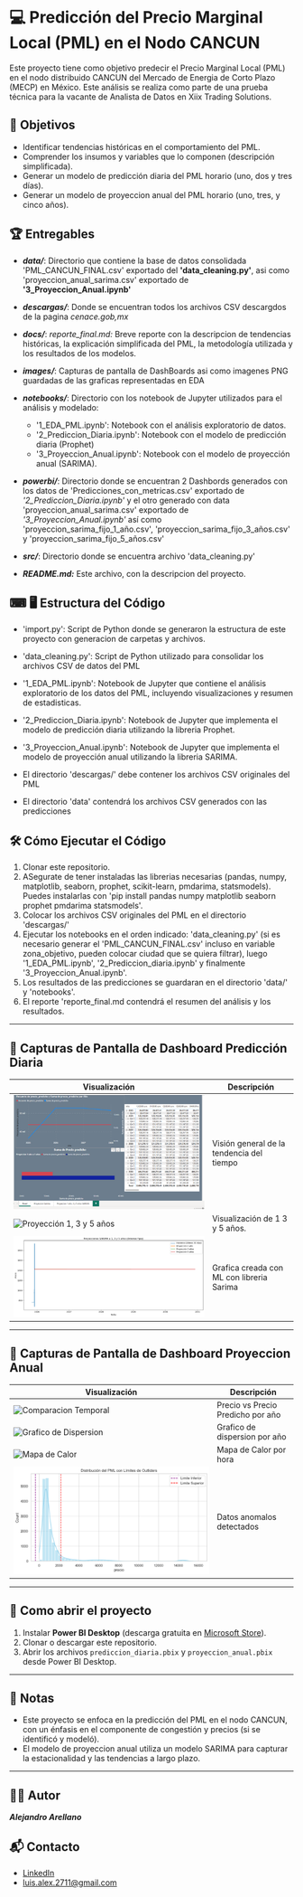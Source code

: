 # 💻 Predicción del Precio Marginal Local (PML) en el Nodo CANCUN

Este proyecto tiene como objetivo predecir el Precio Marginal Local (PML) en el nodo distribuido CANCUN del Mercado de Energia de Corto Plazo (MECP) en México. Este análisis se realiza como parte de una prueba técnica para la vacante de Analista de Datos en Xiix Trading Solutions.

## 🎯 Objetivos

* Identificar tendencias históricas en el comportamiento del PML.
* Comprender los insumos y variables que lo componen (descripción simplificada).
* Generar un modelo de predicción diaria del PML horario (uno, dos y tres días).
* Generar un modelo de proyeccion anual del PML horario (uno, tres, y cinco años).

## 🏆 Entregables

* ***data/***: Directorio que contiene la base de datos consolidada 'PML_CANCUN_FINAL.csv' exportado del **'data_cleaning.py'**, asi como 'proyeccion_anual_sarima.csv' exportado de **'3_Proyeccion_Anual.ipynb'**

* ***descargas/***: Donde se encuentran todos los archivos CSV descargdos de la pagina *cenace.gob,mx*

* ***docs/***:
    *reporte_final.md:* Breve reporte con la descripcion de tendencias históricas, la explicación simplificada del PML, la metodología utilizada y los resultados de los modelos.

* ***images/***: Capturas de pantalla de DashBoards asi como imagenes PNG guardadas de las graficas representadas en EDA

* ***notebooks/***: Directorio con los notebook de Jupyter utilizados para el análisis y modelado:
    * '1_EDA_PML.ipynb': Notebook con el análisis exploratorio de datos.
    * '2_Prediccion_Diaria.ipynb': Notebook con el modelo de predicción diaria (Prophet)
    * '3_Proyeccion_Anual.ipynb': Notebook con el modelo de proyección anual (SARIMA).

* ***powerbi/***: Directorio donde se encuentran 2 Dashbords generados con los datos de 'Predicciones_con_metricas.csv' exportado de *'2_Prediccion_Diaria.ipynb'* y el otro generado con data 'proyeccion_anual_sarima.csv' exportado de *'3_Proyeccion_Anual.ipynb'* así como 'proyeccion_sarima_fijo_1_año.csv', 'proyeccion_sarima_fijo_3_años.csv' y 'proyeccion_sarima_fijo_5_años.csv'

* ***src/***: Directorio donde se encuentra archivo 'data_cleaning.py'

* ***README.md:*** Este archivo, con la descripcion del proyecto.

## ⌨ 🖥 Estructura del Código

* 'import.py': Script de Python donde se generaron la estructura de este proyecto con generacion de carpetas y archivos.

* 'data_cleaning.py': Script de Python utilizado para consolidar los archivos CSV de datos del PML

* '1_EDA_PML.ipynb': Notebook de Jupyter que contiene el análisis exploratorio de los datos del PML, incluyendo visualizaciones y resumen de estadisticas.

* '2_Prediccion_Diaria.ipynb': Notebook de Jupyter que implementa el modelo de predicción diaria utilizando la libreria Prophet.

* '3_Proyeccion_Anual.ipynb': Notebook de Jupyter que implementa el modelo de proyección anual utilizando la libreria SARIMA.

* El directorio 'descargas/' debe contener los archivos CSV originales del PML

* El directorio 'data' contendrá los archivos CSV generados con las predicciones

## 🛠 Cómo Ejecutar el Código

1. Clonar este repositorio.
2. ASegurate de tener instaladas las librerias necesarias (pandas, numpy, matplotlib, seaborn, prophet, scikit-learn, pmdarima, statsmodels). Puedes instalarlas con 'pip install pandas numpy matplotlib seaborn prophet pmdarima statsmodels'.
3. Colocar los archivos CSV originales del PML en el directorio 'descargas/'
4. Ejecutar los notebooks en el orden indicado: 'data_cleaning.py' (si es necesario generar el 'PML_CANCUN_FINAL.csv' incluso en variable zona_objetivo, pueden colocar ciudad que se quiera filtrar), luego '1_EDA_PML.ipynb', '2_Prediccion_diaria.ipynb' y finalmente '3_Proyeccion_Anual.ipynb'.
5. Los resultados de las predicciones se guardaran en el directorio 'data/' y 'notebooks'.
6. El reporte 'reporte_final.md contendrá el resumen del análisis y los resultados.

--- 
## 📸 Capturas de Pantalla de Dashboard Predicción Diaria

| Visualización | Descripción |
|---------------|-------------|
| ![Dashboard](./images/Panel_Anual.PNG)  | Visión general de la tendencia del tiempo|
| ![Proyección 1, 3 y 5 años](./images/Proyeccion_1_3_5_años.PNG)  | Visualización de 1 3 y 5 años. |
| ![Proyección SARIMA](./images/output_SARIMA.png)  | Grafica creada con ML con libreria Sarima |

---
## 📸 Capturas de Pantalla de Dashboard Proyeccion Anual

| Visualización | Descripción |
|---------------|-------------|
| ![Comparacion Temporal](./images/predicion_por_año_comp_temp.PNG)  | Precio vs Precio Predicho por año |
| ![Grafico de Dispersion](./images/predicion_por_año_dispersion.PNG)  | Grafico de dispersion por año |
| ![Mapa de Calor ](./images/predicion_por_año_heatmap.PNG)  | Mapa de Calor por hora  |
| ![Outliers](./images/output.png) | Datos anomalos detectados |

---

## 🚀 Como abrir el proyecto

1. Instalar **Power BI Desktop** (descarga gratuita en [Microsoft Store](https://apps.microsoft.com/store/detail/power-bi-desktop/9NTXR16HNW1T)).
2. Clonar o descargar este repositorio.
3. Abrir los archivos `prediccion_diaria.pbix` y `proyeccion_anual.pbix` desde Power BI Desktop.

---
## 📃 Notas

* Este proyecto se enfoca en la predicción del PML en el nodo CANCUN, con un énfasis en el componente de congestión y precios (si se identificó y modeló).
* El modelo de proyeccion anual utiliza un modelo SARIMA para capturar la estacionalidad y las tendencias a largo plazo.

---

## 👨‍💻 Autor

***Alejandro Arellano***

## 📬 Contacto

- [LinkedIn](https://www.linkedin.com/in/alejandro-arellano-camacho/)  
- luis.alex.2711@gmail.com
